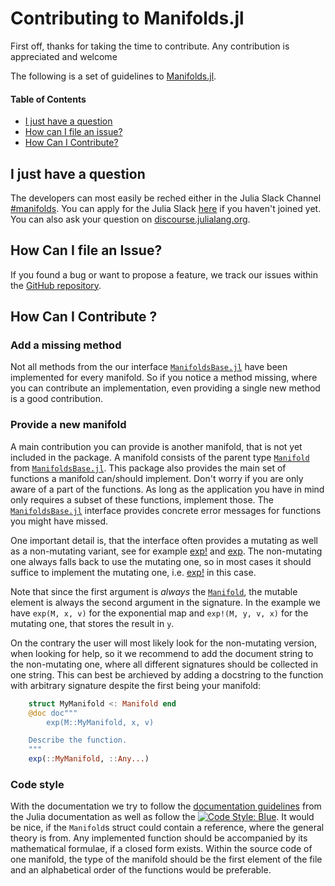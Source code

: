 # Contributing to Manifolds.jl

First off, thanks for taking the time to contribute. Any contribution is appreciated and welcome

The following is a set of guidelines to [Manifolds.jl](https://julianlsolvers.github.io/Manifolds.jl/).

#### Table of Contents

* [I just have a question](I-just-have-a-question)
* [How can I file an issue?](how-can-I-file-an-issue)
* [How Can I Contribute?](#how-can-I-contribute)

## I just have a question
The developers can most easily be reched either in the Julia Slack Channel [#manifolds](https://julialang.slack.com/archives/CP4QF0K5Z). You can apply for the Julia Slack [here](https://slackinvite.julialang.org) if you haven't joined yet. You can also ask your question on [discourse.julialang.org](https://discourse.julialang.org).

## How Can I file an Issue?
If you found a bug or want to propose a feature, we track our issues within the [GitHub repository](https://github.com/JuliaNLSolvers/Manifolds.jl/issues).

## How Can I Contribute ?

### Add a missing method

Not all methods from the our interface
[`ManifoldsBase.jl`](https://julianlsolvers.github.io/Manifolds.jl/latest/interface.html)
have been implemented for every manifold.
So if you notice a method missing, where you can contribute an implementation,
even providing a single new method is a good contribution.

### Provide a new manifold
A main contribution you can provide is another manifold, that is not yet included in the
package. A manifold consists of  the parent type
[`Manifold`](https://julianlsolvers.github.io/Manifolds.jl/latest/interface.html#ManifoldsBase.Manifold)
from [`ManifoldsBase.jl`](https://julianlsolvers.github.io/Manifolds.jl/latest/interface.html).
This package also provides the main set of functions a manifold can/should implement.
Don't worry if you are only aware of a part of the functions. As long as the application
you have in mind only requires a subset of these functions, implement those. The
[`ManifoldsBase.jl`](https://julianlsolvers.github.io/Manifolds.jl/latest/interface.html)
interface provides concrete error messages for functions you might have missed.

One important detail is, that the interface often provides a mutating as well as a
non-mutating variant, see for example
[exp!](https://julianlsolvers.github.io/Manifolds.jl/latest/interface.html#ManifoldsBase.exp!-Tuple{Manifold,Any,Any,Any})
and
[exp](https://julianlsolvers.github.io/Manifolds.jl/latest/interface.html#Base.exp-Tuple{Manifold,Any,Any}).
The non-mutating one always falls back to use the mutating one, so in most cases it should
suffice to implement the mutating one, i.e.
[exp!](https://julianlsolvers.github.io/Manifolds.jl/latest/interface.html#ManifoldsBase.exp!-Tuple{Manifold,Any,Any,Any})
in this case.

Note that since the first argument is _always_ the [`Manifold`](https://julianlsolvers.github.io/Manifolds.jl/latest/interface.html#ManifoldsBase.Manifold), the mutable element is always the second argument in the signature.
In the example we have `exp(M, x, v)` for the exponential map and `exp!(M, y, v, x)` for the mutating one, that stores the result in `y`.

On the contrary the user will most likely look for the non-mutating version, when looking for help, so it we recommend to add the document string to the non-mutating one, where all different signatures should be collected in one string. This can best be archieved by adding a docstring to the function with arbitrary signature despite the first being your manifold:
````julia
    struct MyManifold <: Manifold end
    @doc doc"""
        exp(M::MyManifold, x, v)

    Describe the function.
    """
    exp(::MyManifold, ::Any...)
````

### Code style

With the documentation we try to follow the
[documentation guidelines](https://docs.julialang.org/en/v1/manual/documentation/) from
the Julia documentation as well as follow the
[![Code Style: Blue](https://img.shields.io/badge/code%20style-blue-4495d1.svg)](https://github.com/invenia/BlueStyle).
It would be nice, if the `Manifold`s struct could contain a reference, where the general theory is from.
Any implemented function should be accompanied by its mathematical formulae, if a closed form exists.
Within the source code of one manifold, the type of the manifold should be the first element of the
file and an alphabetical order of the functions would be preferable.